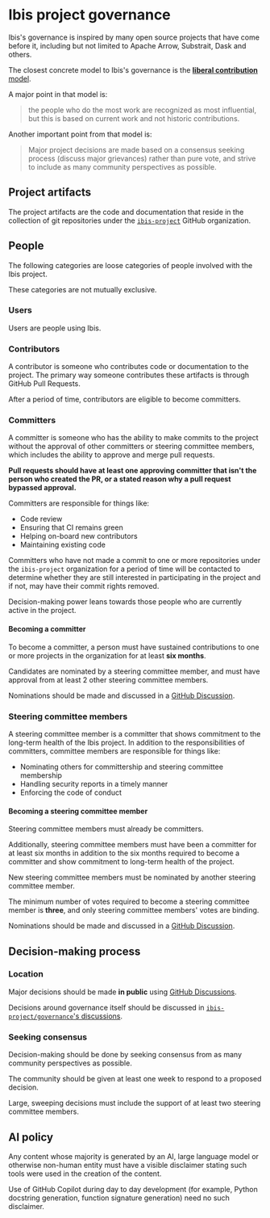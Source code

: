 # Ibis project governance

Ibis's governance is inspired by many open source projects that have come
before it, including but not limited to Apache Arrow, Substrait, Dask and
others.

The closest concrete model to Ibis's governance is the [**liberal contribution** model](https://opensource.guide/leadership-and-governance/#what-are-some-of-the-common-governance-structures-for-open-source-projects).

A major point in that model is:

> the people who do the most work are recognized as most influential, but this
> is based on current work and not historic contributions.

Another important point from that model is:

> Major project decisions are made based on a consensus seeking process
> (discuss major grievances) rather than pure vote, and strive to include as
> many community perspectives as possible.

## Project artifacts

The project artifacts are the code and documentation that reside in the
collection of git repositories under the
[`ibis-project`](https://github.com/ibis-project) GitHub organization.

## People

The following categories are loose categories of people involved with the Ibis
project.

These categories are not mutually exclusive.

### Users

Users are people using Ibis.

### Contributors

A contributor is someone who contributes code or documentation to the project.
The primary way someone contributes these artifacts is through GitHub Pull
Requests.

After a period of time, contributors are eligible to become committers.

### Committers

A committer is someone who has the ability to make commits to the project
without the approval of other committers or steering committee members, which
includes the ability to approve and merge pull requests.

**Pull requests should have at least one approving committer that isn't the
person who created the PR, or a stated reason why a pull request bypassed
approval.**


Committers are responsible for things like:

- Code review
- Ensuring that CI remains green
- Helping on-board new contributors
- Maintaining existing code

Committers who have not made a commit to one or more repositories under the
`ibis-project` organization for a period of time will be contacted to determine
whether they are still interested in participating in the project and if not,
may have their commit rights removed.

Decision-making power leans towards those people who are currently active in
the project.

#### Becoming a committer

To become a committer, a person must have sustained contributions to one or
more projects in the organization for at least **six months**.

Candidates are nominated by a steering committee member, and must
have approval from at least 2 other steering committee members.

Nominations should be made and discussed in a [GitHub Discussion](https://github.com/ibis-project/ibis/discussions).

### Steering committee members

A steering committee member is a committer that shows commitment to the
long-term health of the Ibis project. In addition to the responsibilities of
committers, committee members are responsible for things like:

- Nominating others for committership and steering committee membership
- Handling security reports in a timely manner
- Enforcing the code of conduct

#### Becoming a steering committee member

Steering committee members must already be committers.

Additionally, steering committee members must have been a committer for at
least six months in addition to the six months required to become a committer
and show commitment to long-term health of the project.

New steering committee members must be nominated by another steering committee member.

The minimum number of votes required to become a steering committee member is
**three**, and only steering committee members' votes are binding.

Nominations should be made and discussed in a [GitHub Discussion](https://github.com/ibis-project/ibis/discussions).

## Decision-making process

### Location

Major decisions should be made **in public** using [GitHub Discussions](https://github.com/ibis-project/ibis/discussions).

Decisions around governance itself should be discussed in
[`ibis-project/governance`'s
discussions](https://github.com/ibis-project/governance/discussions).

### Seeking consensus

Decision-making should be done by seeking consensus from as many community
perspectives as possible.

The community should be given at least one week to respond to a proposed
decision.

Large, sweeping decisions must include the support of at least two steering
committee members.

## AI policy

Any content whose majority is generated by an AI, large language model or
otherwise non-human entity must have a visible disclaimer stating such tools
were used in the creation of the content.

Use of GitHub Copilot during day to day development (for example, Python
docstring generation, function signature generation) need no such disclaimer.
